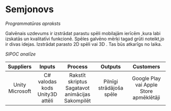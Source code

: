 # Semjonovs
*Programmatūras apraksts*

Galvēnais uzdevums ir izstrādat parastu spēli mobilajām ierīcēm ,kura labi izskatās un kvalitatīvi funkcionē. Spēles galvēno mērķi tagad grūti noteikt,jo ir divas idejas. Izstrādat parasto 2D spēli vai 3D . Tas būs atkarīgs no laika.

*SIPOC analīze*

| Suppliers |    Inputs |    Process |    Outputs |    Customers |
| :-: | :-: | :-: | :-: | :-: |
| Unity <br/> Microsoft |    C# valodas kods <br/> Unity3D attēli |    Rakstīt skriptus <br/> Sagatavot animācijas <br/> Sakompilēt |    Pilnīgi strādājoša spēle |    Google Play vai Apple Store apmēklētāji |
